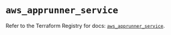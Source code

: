 # `aws_apprunner_service`

Refer to the Terraform Registry for docs: [`aws_apprunner_service`](https://registry.terraform.io/providers/hashicorp/aws/6.6.0/docs/resources/apprunner_service).
